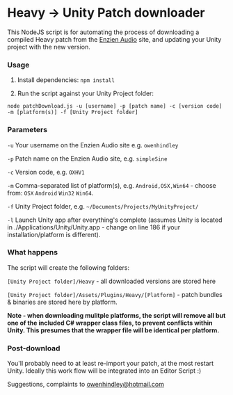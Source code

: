# Heavy -> Unity Patch downloader

This NodeJS script is for automating the process of downloading a compiled Heavy patch from the [Enzien Audio](http://enzienaudio.com) site, and updating your Unity project with the new version.

### Usage

1. Install dependencies: `npm install`


2. Run the script against your Unity Project folder:

`node patchDownload.js -u [username] -p [patch name] -c [version code] -m [platform(s)] -f [Unity Project folder]`

### Parameters
`-u` Your username on the Enzien Audio site e.g. `owenhindley`

`-p` Patch name on the Enzien Audio site, e.g. `simpleSine`

`-c` Version code, e.g. `OXHV1`

`-m` Comma-separated list of platform(s), e.g. `Android,OSX,Win64` - choose from: `OSX` `Android` `Win32` `Win64`.


`-f` Unity Project folder, e.g. `~/Documents/Projects/MyUnityProject/`

`-l` Launch Unity app after everything's complete (assumes Unity is located in ./Applications/Unity/Unity.app - change on line 186 if your installation/platform is different).

### What happens

The script will create the following folders:

`[Unity Project folder]/Heavy` - all downloaded versions are stored here

`[Unity Project folder]/Assets/Plugins/Heavy/[Platform]` - patch bundles & binaries are stored here by platform.

**Note - when downloading mulitple platforms, the script will remove all but one of the included C# wrapper class files, to prevent conflicts within Unity. This presumes that the wrapper file will be identical per platform.**

### Post-download

You'll probably need to at least re-import your patch, at the most restart Unity. Ideally this work flow will be integrated into an Editor Script :)



Suggestions, complaints to [owenhindley@hotmail.com](mailto:owenhindley@hotmail.com)

